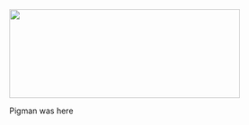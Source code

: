 <html>
	<body>
		<img src="https://c.radikal.ru/c25/1911/3a/09fd80d57ab9.png" width="409.6" height="158" align="top">
		<p>			 Pigman was here </p>
	</body>
		</Html>
